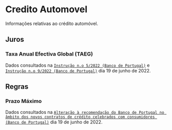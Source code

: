 # Credito Automovel
Informações relativas ao crédito automóvel.


## Juros

### Taxa Anual Efectiva Global (TAEG)
Dados consultados na [`Instrução n.o 5/2022 (Banco de Portugal)`](https://www.bportugal.pt/sites/default/files/anexos/instrucoes/471425015_1.docx.pdf) e [`Instrução n.o 9/2022 (Banco de Portugal)`](https://www.bportugal.pt/sites/default/files/anexos/instrucoes/472973324_3.docx.pdf) dia 19 de junho de 2022.

## Regras

### Prazo Máximo
Dados consultados na [`Alteração à recomendação do Banco de Portugal no âmbito dos novos contratos de crédito celebrados com consumidores (Banco de Portugal)`](https://www.bportugal.pt/sites/default/files/recomendacao_contratoscredito_jan2020_pt.pdf) dia 19 de junho de 2022.